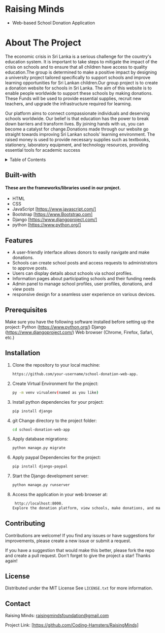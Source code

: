 # Raising Minds
* Web-based School Donation Application
  
<!-- ABOUT THE PROJECT -->
# About The Project
The economic crisis in Sri Lanka is a serious challenge for the country's education system. It is important to take steps to mitigate the impact of the crisis on schools and to ensure that all children have access to quality education.The group is determined to make a positive impact by designing a university project tailored specifically to support schools and improve learning opportunities for Sri Lankan children.Our group project is to create a donation website for schools in Sri Lanka. The aim of this website is to enable people worldwide to support these schools by making donations. These 
Funds will be used to provide essential supplies, recruit new teachers, and upgrade the infrastructure required for learning.

Our platform aims to connect compassionate individuals and deserving schools worldwide. Our belief is that education has the power to break down barriers and transform lives. By joining hands with us, you can become a catalyst for change.Donations made through our website go straight towards improving Sri Lankan schools' learning environment. The raised money is used to provide necessary supplies such as textbooks, stationery, laboratory equipment, and technology resources, providing essential tools for academic success

<!-- TABLE OF CONTENTS -->
<details>
  <summary>Table of Contents</summary>
  <ol>
    <li><a href="#Built-with">Built With</a></li>
    <li><a href="#Features">Features</a></li>
    <li><a href="#prerequisites">Prerequisites</a></li>
    <li><a href="#Installation">Installation</a></li>
    <li><a href="#Contributing">Contributing</a></li>
    <li><a href="#License">License</a></li>
    <li><a href="#Contact">Contact</a></li>
  </ol>
</details>

## Built-with

#### These are the frameworks/libraries used in our project.

* HTML
* CSS
* JavaScript [https://www.javascript.com/]
* Bootstrap [https://www.Bootstrap.com]
* Django [https://www.djangoproject.com/]
* python [https://www.python.org/]


<!-- Features -->
## Features

* A user-friendly interface allows donors to easily navigate and make donations.
* Schools can create school posts and access requests to administrators to approve posts.
* Users can display details about schools via school profiles. 
* Information pages about participating schools and their funding needs
* Admin panel to manage school profiles, user profiles, donations, and view posts
* responsive design for a seamless user experience on various devices.

## Prerequisites

Make sure you have the following software installed before setting up the project:
Python (https://www.python.org/)
Django (https://www.djangoproject.com/)
Web browser (Chrome, Firefox, Safari, etc.)

## Installation

1. Clone the repository to your local machine:
   ```sh
   https://github.com/your-username/school-donation-web-app.
   ```
2. Create Virtual Environment for the project:
   ```sh
   py -m venv virualenv(named as you like)
   ```
3. Install python dependencies for your project:
    ```sh
   pip install django
   ```
4. git Change directory to the project folder:
   ```sh
   cd school-donation-web-app
   ```
5. Apply database migrations:
   ```sh
   python manage.py migrate
   ```
6. Apply paypal Dependencies for the project:
   ```sh
   pip install django-paypal
   ```
7. Start the Django development server:
   ```sh
   python manage.py runserver
   ```
8. Access the application in your web browser at:
   ```sh
    http://localhost:8000.
   Explore the donation platform, view schools, make donations, and manage the application through the admin panel at http://localhost:8000/admin.
   ```

<!-- CONTRIBUTING -->

## Contributing

Contributions are welcome! If you find any issues or have suggestions for improvements, please create a new issue or submit a request.

If you have a suggestion that would make this better, please fork the repo and create a pull request.
Don't forget to give the project a star! Thanks again!

<!-- LICENSE -->
## License

Distributed under the MIT License See `LICENSE.txt` for more information.

<!-- CONTACT -->
## Contact
Raising Minds: raisingmindsfoundation@gmail.com

Project Link: [https://github.com/Coding-Hamsters/RaisingMinds]




